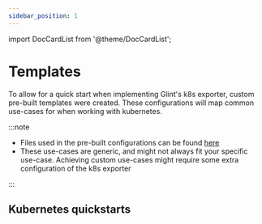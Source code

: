 ```yaml
---
sidebar_position: 1
---
```


import DocCardList from '@theme/DocCardList';

# Templates

To allow for a quick start when implementing Glint's k8s exporter, custom pre-built templates were created. These configurations will map common use-cases for when working with kubernetes.

:::note

- Files used in the pre-built configurations can be found [here](https://github.com/kozmoai/template-assets/tree/main/kubernetes)
- These use-cases are generic, and might not always fit your specific use-case. Achieving custom use-cases might require some extra configuration of the k8s exporter

:::

## Kubernetes quickstarts

<DocCardList/>

